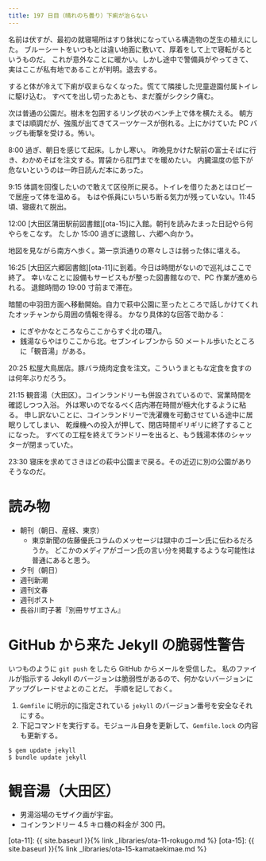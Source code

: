 ```yaml
---
title: 197 日目（晴れのち曇り）下痢が治らない
---
```


名前は伏すが、最初の就寝場所はすり鉢状になっている構造物の芝生の植えにした。
ブルーシートをいつもとは違い地面に敷いて、厚着をして上で寝転がるというものだ。
これが意外なことに暖かい。しかし途中で警備員がやってきて、実はここが私有地であることが判明。退去する。

すると体が冷えて下痢が収まらなくなった。慌てて隣接した児童遊園付属トイレに駆け込む。
すべてを出し切ったあとも、まだ腹がシクシク痛む。

次は普通の公園だ。樹木を包囲するリング状のベンチ上で体を横たえる。
朝方までは順調だが、強風が出てきてスーツケースが倒れる。上にかけていた PC バッグも衝撃を受ける。怖い。

8:00 過ぎ、朝日を感じて起床。しかし寒い。
昨晩見かけた駅前の富士そばに行き、わかめそばを注文する。胃袋から肛門までを暖めたい。
内臓温度の低下が危ないというのは一昨日読んだ本にあった。

9:15 体調を回復したいので敢えて区役所に戻る。トイレを借りたあとはロビーで居座って体を温める。
もはや係員にいちいち断る気力が残っていない。11:45 頃、寝疲れて脱出。

12:00 [大田区蒲田駅前図書館][ota-15]に入館。朝刊を読みたまった日記やら何やらをこなす。
たしか 15:00 過ぎに退館し、六郷へ向かう。

地図を見ながら南方へ歩く。第一京浜通りの寒々しさは弱った体に堪える。

16:25 [大田区六郷図書館][ota-11]に到着。今日は時間がないので巡礼はここで終了。
幸いなことに設備もサービスもが整った図書館なので、PC 作業が進められる。
退館時間の 19:00 寸前まで滞在。

暗闇の中羽田方面へ移動開始。自力で萩中公園に至ったところで話しかけてくれたオッチャンから周囲の情報を得る。
かなり具体的な回答で助かる：
* にぎやかなところならここからすぐ北の環八。
* 銭湯ならやはりここから北。セブンイレブンから 50 メートル歩いたところに「観音湯」がある。

20:25 松屋大鳥居店。豚バラ焼肉定食を注文。こういうまともな定食を食すのは何年ぶりだろう。

21:15 観音湯（大田区）。コインランドリーも併設されているので、営業時間を確認しつつ入浴。
外は寒いのでなるべく店内滞在時間が極大化するように粘る。
申し訳ないことに、コインランドリーで洗濯機を可動させている途中に居眠りしてしまい、
乾燥機への投入が押して、閉店時間ギリギリに終了することになった。
すべての工程を終えてランドリーを出ると、もう銭湯本体のシャッターが閉まっていた。

23:30 寝床を求めてさきほどの萩中公園まで戻る。その近辺に別の公園がありそうなのだ。

# 読み物

* 朝刊（朝日、産経、東京）
  * 東京新聞の佐藤優氏コラムのメッセージは獄中のゴーン氏に伝わるだろうか。
    どこかのメディアがゴーン氏の言い分を掲載するような可能性は普通にあると思う。
* 夕刊（朝日）
* 週刊新潮
* 週刊文春
* 週刊ポスト
* 長谷川町子著『別冊サザエさん』

# GitHub から来た Jekyll の脆弱性警告

いつものように `git push` をしたら GitHub からメールを受信した。
私のファイルが指示する Jekyll のバージョンは脆弱性があるので、何かないバージョンにアップグレードせよとのことだ。
手順を記しておく。

1. `Gemfile` に明示的に指定されている `jekyll` のバージョン番号を安全なそれにする。
2. 下記コマンドを実行する。モジュール自身を更新して、`Gemfile.lock` の内容も更新する。

```shell
$ gem update jekyll
$ bundle update jekyll
```

# 観音湯（大田区）

* 男湯浴場のモザイク画が宇宙。
* コインランドリー 4.5 キロ機の料金が 300 円。

[ota-11]: {{ site.baseurl }}{% link _libraries/ota-11-rokugo.md %}
[ota-15]: {{ site.baseurl }}{% link _libraries/ota-15-kamataekimae.md %}
